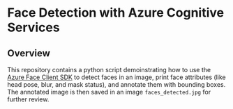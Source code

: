 # Face Detection with Azure Cognitive Services

## Overview
This repository contains a python script demoinstrating how to use the [Azure Face Client SDK](https://learn.microsoft.com/en-us/python/api/overview/azure/ai-vision-face-readme?view=azure-python-preview) to detect faces in an image, print face attributes (like head pose, blur, and mask status), and annotate them with bounding boxes. The annotated image is then saved in an image `faces_detected.jpg` for further review.

